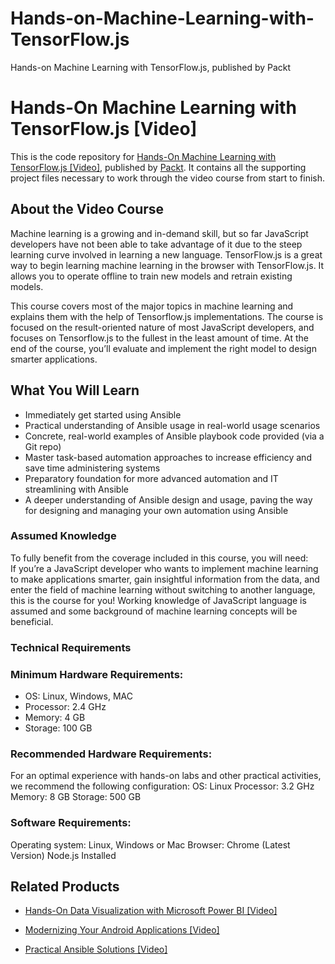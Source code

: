 # Hands-on-Machine-Learning-with-TensorFlow.js
 Hands-on Machine Learning with TensorFlow.js, published by Packt
# Hands-On Machine Learning with TensorFlow.js [Video]
This is the code repository for [Hands-On Machine Learning with TensorFlow.js [Video]](https://www.packtpub.com/application-development/hands-machine-learning-tensorflowjs-video?utm_source=github&utm_medium=repository&utm_campaign=9781789613155), published by [Packt](https://www.packtpub.com/?utm_source=github). It contains all the supporting project files necessary to work through the video course from start to finish.
## About the Video Course
Machine learning is a growing and in-demand skill, but so far JavaScript developers have not been able to take advantage of it due to the steep learning curve involved in learning a new language. TensorFlow.js is a great way to begin learning machine learning in the browser with TensorFlow.js. It allows you to operate offline to train new models and retrain existing models.

This course covers most of the major topics in machine learning and explains them with the help of Tensorflow.js implementations. The course is focused on the result-oriented nature of most JavaScript developers, and focuses on Tensorflow.js to the fullest in the least amount of time.
At the end of the course, you’ll evaluate and implement the right model to design smarter applications. 

<H2>What You Will Learn</H2>
<DIV class=book-info-will-learn-text>
<UL>
<LI>Immediately get started using Ansible&nbsp; 
<LI>Practical understanding of Ansible usage in real-world usage scenarios&nbsp; 
<LI>Concrete, real-world examples of Ansible playbook code provided (via a Git repo)&nbsp; 
<LI>Master task-based automation approaches to increase efficiency and save time administering systems&nbsp; 
<LI>Preparatory foundation for more advanced automation and IT streamlining with Ansible 
<LI>A deeper understanding of Ansible design and usage, paving the way for designing and managing your own automation using Ansible </LI></UL></DIV>


### Assumed Knowledge
To fully benefit from the coverage included in this course, you will need:<br/>
If you’re a JavaScript developer who wants to implement machine learning to make applications smarter, gain insightful information from the data, and enter the field of machine learning without switching to another language, this is the course for you!
Working knowledge of JavaScript language is assumed and some background of machine learning concepts will be beneficial.

### Technical Requirements
### Minimum Hardware Requirements:
<UL>
 <LI>OS: Linux, Windows, MAC</LI>
<LI>Processor: 2.4 GHz</LI>
<LI>Memory: 4 GB</LI>
<LI>Storage: 100 GB</LI>
</UL>

### Recommended Hardware Requirements:
For an optimal experience with hands-on labs and other practical activities, we recommend the following configuration:
OS: Linux
Processor: 3.2 GHz
Memory: 8 GB
Storage: 500 GB

### Software Requirements:
Operating system: Linux, Windows or Mac
Browser: Chrome (Latest Version)
Node.js Installed

## Related Products
* [Hands-On Data Visualization with Microsoft Power BI [Video]](https://www.packtpub.com/big-data-and-business-intelligence/hands-data-visualization-microsoft-power-bi-video?utm_source=github&utm_medium=repository&utm_campaign=9781789805185)

* [Modernizing Your Android Applications [Video]](https://www.packtpub.com/application-development/modernizing-your-android-applications-video?utm_source=github&utm_medium=repository&utm_campaign=9781789950502)

* [Practical Ansible Solutions [Video]](https://www.packtpub.com/networking-and-servers/practical-ansible-solutions-video?utm_source=github&utm_medium=repository&utm_campaign=9781788476904)

